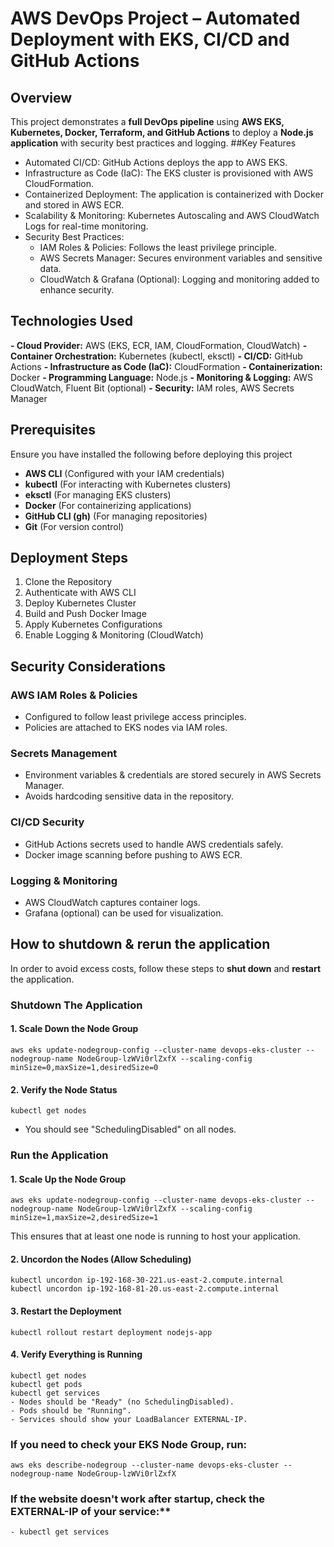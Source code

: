 # AWS DevOps Project – Automated Deployment with EKS, CI/CD and GitHub Actions
## Overview
This project demonstrates a **full DevOps pipeline** using **AWS EKS, Kubernetes, Docker, Terraform, and GitHub Actions** to deploy a **Node.js application** with security best practices and logging.
##Key Features
- Automated CI/CD: GitHub Actions deploys the app to AWS EKS.
- Infrastructure as Code (IaC): The EKS cluster is provisioned with AWS CloudFormation.
- Containerized Deployment: The application is containerized with Docker and stored in AWS ECR.
- Scalability & Monitoring: Kubernetes Autoscaling and AWS CloudWatch Logs for real-time monitoring.
- Security Best Practices:
  - IAM Roles & Policies: Follows the least privilege principle.
  - AWS Secrets Manager: Secures environment variables and sensitive data.
  - CloudWatch & Grafana (Optional): Logging and monitoring added to enhance security.

## Technologies Used
**- Cloud Provider:** AWS (EKS, ECR, IAM, CloudFormation, CloudWatch)
**- Container Orchestration:** Kubernetes (kubectl, eksctl)
**- CI/CD:** GitHub Actions
**- Infrastructure as Code (IaC):** CloudFormation
**- Containerization:** Docker
**- Programming Language:** Node.js
**- Monitoring & Logging:** AWS CloudWatch, Fluent Bit (optional)
**- Security:** IAM roles, AWS Secrets Manager
  
## Prerequisites
Ensure you have installed the following before deploying this project
- **AWS CLI** (Configured with your IAM credentials)
- **kubectl** (For interacting with Kubernetes clusters)
- **eksctl** (For managing EKS clusters)
- **Docker** (For containerizing applications)
- **GitHub CLI (gh)** (For managing repositories)
- **Git** (For version control)

## Deployment Steps
1. Clone the Repository
2. Authenticate with AWS CLI
3. Deploy Kubernetes Cluster
4. Build and Push Docker Image
5. Apply Kubernetes Configurations
6. Enable Logging & Monitoring (CloudWatch)

## Security Considerations
### AWS IAM Roles & Policies
  - Configured to follow least privilege access principles.
  - Policies are attached to EKS nodes via IAM roles.
### Secrets Management
  - Environment variables & credentials are stored securely in AWS Secrets Manager.
  - Avoids hardcoding sensitive data in the repository.
### CI/CD Security
  - GitHub Actions secrets used to handle AWS credentials safely.
  - Docker image scanning before pushing to AWS ECR.
### Logging & Monitoring
  - AWS CloudWatch captures container logs.
  - Grafana (optional) can be used for visualization.

## **How to shutdown & rerun the application**
In order to avoid excess costs, follow these steps to **shut down** and **restart** the application.

### **Shutdown The Application**
#### 1. Scale Down the Node Group
```
aws eks update-nodegroup-config --cluster-name devops-eks-cluster --nodegroup-name NodeGroup-lzWVi0rlZxfX --scaling-config minSize=0,maxSize=1,desiredSize=0
```

#### 2. Verify the Node Status
```
kubectl get nodes
```
- You should see "SchedulingDisabled" on all nodes.

### **Run the Application**
#### 1. Scale Up the Node Group
```
aws eks update-nodegroup-config --cluster-name devops-eks-cluster --nodegroup-name NodeGroup-lzWVi0rlZxfX --scaling-config minSize=1,maxSize=2,desiredSize=1
```
This ensures that at least one node is running to host your application.

#### 2. Uncordon the Nodes (Allow Scheduling)
```
kubectl uncordon ip-192-168-30-221.us-east-2.compute.internal
kubectl uncordon ip-192-168-81-20.us-east-2.compute.internal
```

#### 3. Restart the Deployment
```
kubectl rollout restart deployment nodejs-app
```

#### 4. Verify Everything is Running
```
kubectl get nodes
kubectl get pods
kubectl get services
- Nodes should be "Ready" (no SchedulingDisabled).
- Pods should be "Running".
- Services should show your LoadBalancer EXTERNAL-IP.
```

### If you need to check your EKS Node Group, run:
```
aws eks describe-nodegroup --cluster-name devops-eks-cluster --nodegroup-name NodeGroup-lzWVi0rlZxfX
```

### If the website doesn't work after startup, check the EXTERNAL-IP of your service:**
```
- kubectl get services
```
